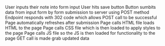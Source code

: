 User inputs their note into form input
User hits save button
Button sumbits data from input form by form submission to server using POST method
Endpoint responds with 302 code which allows POST call to be successful
Page automatically refreshes after submission
Page calls HTML file loads HTML to the page
Page calls CSS file which is then loaded to apply styles to the page
Page calls JS file so the JS is then loaded for functionality to the page
GET call is made grab updated data